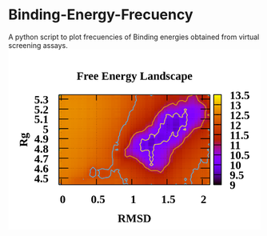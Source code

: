 # Binding-Energy-Frecuency
A python script to plot frecuencies of Binding energies obtained from virtual screening assays.
![alt text](https://github.com/tavolivos/Free-energy-landscape/blob/main/FEL.png?raw=true)
